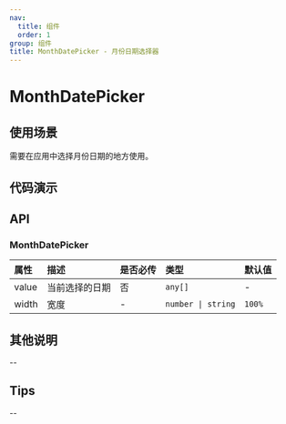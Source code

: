 ```yaml
---
nav:
  title: 组件
  order: 1
group: 组件
title: MonthDatePicker - 月份日期选择器
---
```


# MonthDatePicker

## 使用场景

需要在应用中选择月份日期的地方使用。

## 代码演示

<code src='./demo/MonthDatePicker' title='代码'></code>

## API

### MonthDatePicker

| 属性  | 描述           | 是否必传 | 类型               | 默认值 |
| :---- | :------------- | :------- | :----------------- | :----- |
| value | 当前选择的日期 | 否       | `any[]`            | -      |
| width | 宽度           | -        | `number \| string` | `100%` |

## 其他说明

--

## Tips

--
